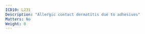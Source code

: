 ```yaml
---
ICD10: L231
Description: "Allergic contact dermatitis due to adhesives"
Matters: No
Weight: 0
---
```


